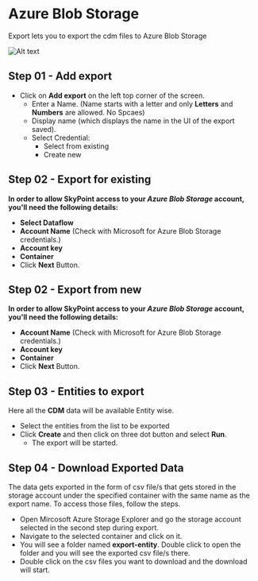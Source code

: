 # Azure Blob Storage

Export lets you to export the cdm files to Azure Blob Storage

![Alt text](https://github.com/skypointcloud/platform/blob/master/docs/doc_snippets/AzureBlobstorage_Export.PNG)

## Step 01 - Add export

- Click on **Add export** on the left top corner of the screen.
    - Enter a Name. (Name starts with a letter and only **Letters** and **Numbers** are allowed. No Spcaes)
    - Display name (which displays the name in the UI of the export saved).
    - Select Credential:
      - Select from existing
      - Create new
    

## Step 02 - Export for existing
**In order to allow SkyPoint access to your _Azure Blob Storage_ account, you'll need the following details:**
- **Select Dataflow**
- **Account Name** (Check with Microsoft for Azure Blob Storage credentials.)
- **Account key**
- **Container**
- Click **Next** Button.

## Step 02 - Export from new
**In order to allow SkyPoint access to your _Azure Blob Storage_ account, you'll need the following details:**
- **Account Name** (Check with Microsoft for Azure Blob Storage credentials.)
- **Account key**
- **Container**
- Click **Next** Button.

## Step 03 - Entities to export
Here all the **CDM** data will be available Entity wise.
- Select the entities from the list to be exported
- Click **Create** and then click on three dot button and select **Run**.
    - The export will be started.

## Step 04 - Download Exported Data
The data gets exported in the form of csv file/s that gets stored in the storage account under the specified container with the same name as the export name. To access those files, follow the steps.
- Open Mircosoft Azure Storage Explorer and go the storage account selected in the second step during export.
- Navigate to the selected container and click on it.
- You will see a folder named **export-entity**. Double click to open the folder and you will see the exported csv file/s there.
- Double click on the csv files you want to download and the download will start.
